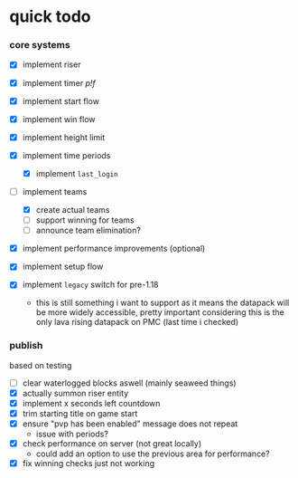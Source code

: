 # quick todo

### core systems

- [x] implement riser
- [x] implement timer *p!f*
- [x] implement start flow
- [x] implement win flow

- [x] implement height limit

- [x] implement time periods
  - [x] implement `last_login`

- [ ] implement teams
  - [x] create actual teams
  - [ ] support winning for teams
  - [ ] announce team elimination?

- [x] implement performance improvements (optional)

- [x] implement setup flow

- [x] implement `legacy` switch for pre-1.18
  - this is still something i want to support as it means the datapack will be more widely accessible, pretty important considering this is the only lava rising datapack on PMC (last time i checked)

### publish
based on testing

- [ ] clear waterlogged blocks aswell (mainly seaweed things)
- [x] actually summon riser entity
- [x] implement x seconds left countdown
- [x] trim starting title on game start
- [x] ensure "pvp has been enabled" message does not repeat
  - issue with periods?
- [x] check performance on server (not great locally)
  - could add an option to use the previous area for performance?
- [x] fix winning checks just not working